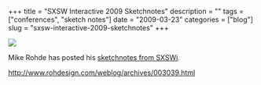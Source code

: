 +++
title = "SXSW Interactive 2009 Sketchnotes"
description = ""
tags = ["conferences", "sketch notes"]
date = "2009-03-23"
categories = ["blog"]
slug = "sxsw-interactive-2009-sketchnotes"
+++



  <div class="notebook-screenshot"><a href="http://www.rohdesign.com/weblog/archives/003039.html"><img id='bluga-thumbnail-1547' class='bluga-thumbnail large' src='http://media.konigi.com/bluga/
wt49c7d53fcf99f.jpg'/></a></div><p>Mike Rohde has posted his <a href="http://www.rohdesign.com/weblog/archives/003039.html">sketchnotes from SXSWi</a>.</p>
    
  <a href="http://www.rohdesign.com/weblog/archives/003039.html">http://www.rohdesign.com/weblog/archives/003039.html</a>
